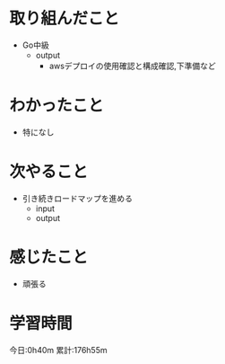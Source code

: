 # 取り組んだこと
  - Go中級
    - output
      - awsデプロイの使用確認と構成確認,下準備など

# わかったこと
  - 特になし

# 次やること
  - 引き続きロードマップを進める
    - input
    - output

# 感じたこと
 - 頑張る

# 学習時間
今日:0h40m
累計:176h55m
